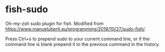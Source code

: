 # fish-sudo
Oh-my-zsh sudo plugin for fish. Modified from https://www.manueluberti.eu/programming/2018/10/27/sudo-fish/.

Press Ctrl+s to prepend sudo to your current command line, or if the command line
is blank prepend it to the previous command in the history.
